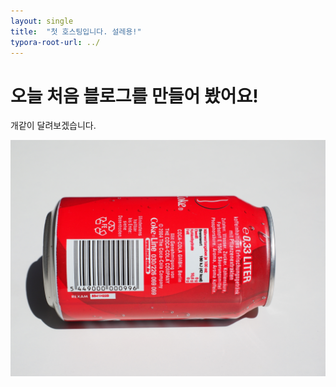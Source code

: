 ```yaml
---
layout: single
title:  "첫 호스팅입니다. 설레용!"
typora-root-url: ../
---
```


# 오늘 처음 블로그를 만들어 봤어요!

개같이 달려보겠습니다.

![coke](/images/2023-10-16-first/coke.jpg)

